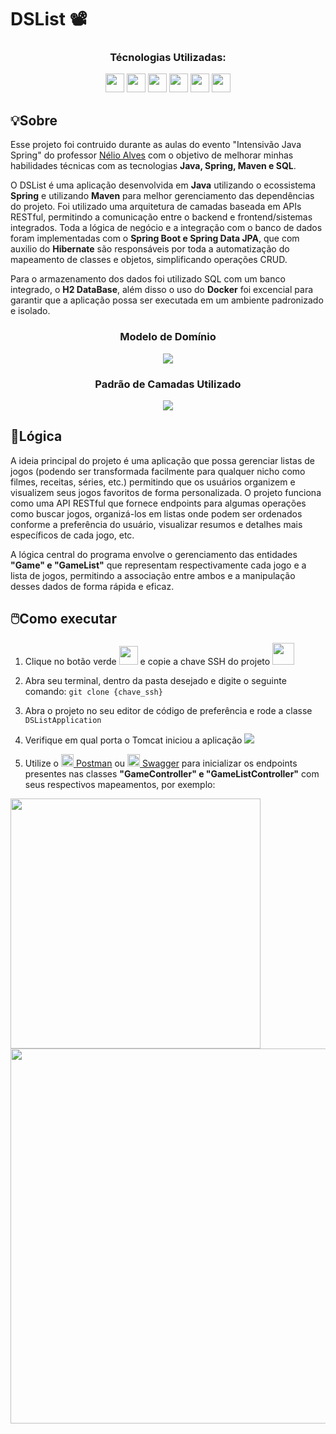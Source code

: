 # DSList 📽️

<div align="center">
  <h3>Técnologias Utilizadas:</h3>
  <img src="https://cdn.jsdelivr.net/gh/devicons/devicon@latest/icons/java/java-original.svg" height=30 weight=30/>
  <img src="https://cdn.jsdelivr.net/gh/devicons/devicon@latest/icons/maven/maven-original.svg" height=30 weight=30/>
  <img src="https://cdn.jsdelivr.net/gh/devicons/devicon@latest/icons/spring/spring-original.svg" height=30 weight=30/>
  <img src="https://cdn.jsdelivr.net/gh/devicons/devicon@latest/icons/docker/docker-original.svg" height=30 weight=30/>
  <img src="https://cdn.jsdelivr.net/gh/devicons/devicon@latest/icons/hibernate/hibernate-original.svg" height=30 weight=30/>
  <img src="https://cdn.jsdelivr.net/gh/devicons/devicon@latest/icons/azuresqldatabase/azuresqldatabase-original.svg" height=30 weight=30/>
</div>

## 💡Sobre 
Esse projeto foi contruido durante as aulas do evento "Intensivão Java Spring" do professor [Nélio Alves](https://www.linkedin.com/in/nelio-alves/) com o objetivo de melhorar minhas habilidades técnicas com as tecnologias <strong>Java, Spring, Maven e SQL</strong>.

<p>
  O DSList é uma aplicação desenvolvida em <strong>Java</strong> utilizando o ecossistema <strong>Spring</strong> e utilizando <strong>Maven</strong> para melhor gerenciamento das dependências do projeto. Foi utilizado uma arquitetura de camadas baseada em APIs RESTful, 
  permitindo a comunicação entre o backend e frontend/sistemas integrados. Toda a lógica de negócio e a integração com o banco de dados foram implementadas com o <strong>Spring Boot e Spring Data JPA</strong>, que com auxilio do <strong>Hibernate</strong>
  são responsáveis por toda a automatização do mapeamento de classes e objetos, simplificando operações CRUD.
</p>

<p>
  Para o armazenamento dos dados foi utilizado SQL com um banco integrado, o <strong>H2 DataBase</strong>, além disso o uso do <strong>Docker</strong> foi excencial para garantir que a aplicação possa ser executada em um ambiente padronizado e isolado.
</p>

<div align="center">
  <h3>Modelo de Domínio</h3>
  <img src="https://github.com/user-attachments/assets/8dccd13f-9a9c-4fcc-8342-896ed4312fdb">
</div>

<div align="center">
  <h3>Padrão de Camadas Utilizado</h3>
  <img src="https://github.com/user-attachments/assets/84510da8-88d6-48fc-9e44-23ebe8d1cb3e">
</div>

## 🧠Lógica 
<p>
  A ideia principal do projeto é uma aplicação que possa gerenciar listas de jogos (podendo ser transformada facilmente para qualquer nicho como filmes, receitas, séries, etc.) permitindo que os usuários organizem e visualizem seus jogos favoritos de forma personalizada.
  O projeto funciona como uma API RESTful que fornece endpoints para algumas operações como buscar jogos, organizá-los em listas onde podem ser ordenados conforme a preferência do usuário, visualizar resumos e detalhes mais específicos de cada jogo, etc.
</p>

<p>
  A lógica central do programa envolve o gerenciamento das entidades <strong>"Game" e "GameList"</strong> que representam respectivamente cada jogo e a lista de jogos, permitindo a associação entre ambos e a manipulação desses dados de forma rápida e eficaz.
</p>

## 🖱️Como executar

  1. Clique no botão verde <img src="https://github.com/user-attachments/assets/2cc7d0ae-461e-43a1-b542-085ddddcc5bb" height=30> e copie a chave SSH do projeto <img src="https://github.com/user-attachments/assets/51191208-f7e6-49bc-b29b-7760b7d0814d" height=35>

  2. Abra seu terminal, dentro da pasta desejado e digite o seguinte comando:
  <code>git clone {chave_ssh}</code>

  3. Abra o projeto no seu editor de código de preferência e rode a classe <code>DSListApplication</code>

  4. Verifique em qual porta o Tomcat iniciou a aplicação <img src="https://github.com/user-attachments/assets/534003ff-5fdc-4646-a4d2-0be3e4ee53db">

  5. Utilize o
     [<img src="https://cdn.jsdelivr.net/gh/devicons/devicon@latest/icons/postman/postman-original.svg" height=20/> Postman](https://www.postman.com/downloads/) ou
     [<img src="https://cdn.jsdelivr.net/gh/devicons/devicon@latest/icons/swagger/swagger-original.svg" height=20/> Swagger](https://mvnrepository.com/artifact/io.swagger/swagger-annotations)
     para inicializar os endpoints presentes nas classes <strong>"GameController" e "GameListController"</strong> com seus respectivos mapeamentos, por exemplo:

<img src="https://github.com/user-attachments/assets/643c2248-9b9e-4527-89b8-e2a53af7fb38" width=400 align="center">
<img src="https://github.com/user-attachments/assets/ad8647f5-25b5-400b-8968-75e98b9b8cd2" width=600 align="center">


    

  





